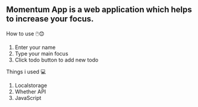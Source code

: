## Momentum App is a web application which helps to increase your focus.


How to use 🖱️😊
1. Enter your name
2. Type your main focus
3. Click todo button to add new todo 

Things i used 💻
1. Localstorage
2. Whether API 
3. JavaScript



